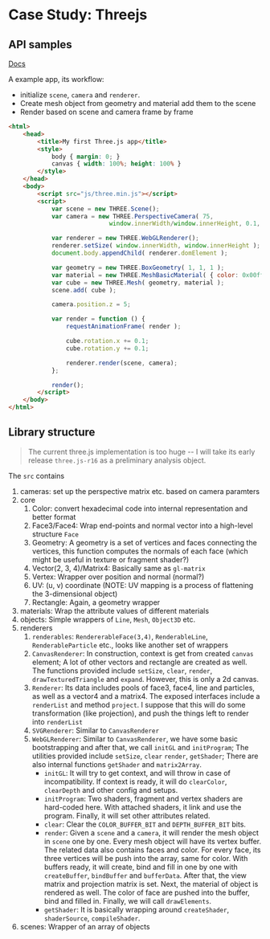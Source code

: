 # Case Study: Threejs

## API samples
[Docs](http://threejs.org/docs/)

A example app, its workflow:

+ initialize `scene`, `camera` and `renderer`.
+ Create mesh object from geometry and material add them to the scene
+ Render based on scene and camera frame by frame

```html
<html>
	<head>
		<title>My first Three.js app</title>
		<style>
			body { margin: 0; }
			canvas { width: 100%; height: 100% }
		</style>
	</head>
	<body>
		<script src="js/three.min.js"></script>
		<script>
			var scene = new THREE.Scene();
			var camera = new THREE.PerspectiveCamera( 75,
                            window.innerWidth/window.innerHeight, 0.1, 1000 );

			var renderer = new THREE.WebGLRenderer();
			renderer.setSize( window.innerWidth, window.innerHeight );
			document.body.appendChild( renderer.domElement );

			var geometry = new THREE.BoxGeometry( 1, 1, 1 );
			var material = new THREE.MeshBasicMaterial( { color: 0x00ff00 } );
			var cube = new THREE.Mesh( geometry, material );
			scene.add( cube );

			camera.position.z = 5;

			var render = function () {
				requestAnimationFrame( render );

				cube.rotation.x += 0.1;
				cube.rotation.y += 0.1;

				renderer.render(scene, camera);
			};

			render();
		</script>
	</body>
</html>
```

## Library structure
> The current three.js implementation is too huge --
I will take its early release `three.js-r16` as a preliminary analysis object.

The `src` contains

1. cameras: set up the perspective matrix etc. based on camera paramters
2. core
    1. Color: convert hexadecimal code into internal representation and better format
    2. Face3/Face4: Wrap end-points and normal vector into a high-level structure `Face`
    3. Geometry: A geometry is a set of vertices and faces connecting the vertices,
       this function computes the normals of each face (which might be useful in texture or
       fragment shader?)
    4. Vector(2, 3, 4)/Matrix4: Basically same as `gl-matrix`
    5. Vertex: Wrapper over position and normal (normal?)
    6. UV: (u, v) coordinate (NOTE: UV mapping is a process of flattening the 3-dimensional object)
    7. Rectangle: Again, a geometry wrapper
3. materials: Wrap the attribute values of different materials
4. objects: Simple wrappers of `Line`, `Mesh`, `Object3D` etc.
5. renderers
    1. `renderables`: `RendererableFace(3,4)`, `RenderableLine`, `RenderableParticle` etc.,
                      looks like another set of wrappers
    2. `CanvasRenderer`: In construction, context is get from created `canvas` element;
                         A lot of other vectors and rectangle are created as well. The functions provided
                         include `setSize`, `clear`, `render`, `drawTexturedTriangle` and `expand`.
                         However, this is only a 2d canvas.
    3. `Renderer`: Its data includes pools of face3, face4, line and particles, as well as a vector4
                   and a matrix4. The exposed interfaces include a `renderList` and method `project`.
                   I suppose that this will do some transformation (like projection), and push the
                   things left to render into `renderList`
    4. `SVGRenderer`: Similar to `CanvasRenderer`
    5. `WebGLRenderer`: Similar to `CanvasRenderer`, we have some basic bootstrapping and after that, we call
                        `initGL` and `initProgram`; The utilities provided include `setSize`, `clear` `render`,
                        `getShader`; There are also internal functions `getShader` and `matrix2Array`.
        + `initGL`: It will try to get context, and will throw in case of incompatibility. If context is ready,
                    it will do `clearColor`, `clearDepth` and other config and setups.
        + `initProgram`: Two shaders, fragment and vertex shaders are hard-coded here. With attached shaders, it
                         link and use the program. Finally, it will set other attributes related.
        + `clear`: Clear the `COLOR_BUFFER_BIT` and `DEPTH_BUFFER_BIT` bits.
        + `render`: Given a `scene` and a `camera`, it will render the mesh object in `scene` one by one.
                    Every mesh object will have its vertex buffer. The related data also contains faces and color.
                    For every face, its three vertices will be push into the array, same for color. With buffers
                    ready, it will create, bind and fill in one by one with `createBuffer`, `bindBuffer` and `bufferData`.
                    After that, the view matrix and projection matrix is set. Next, the material of object is rendered as
                    well. The color of face are pushed into the buffer, bind and filled in. Finally, we will call `drawElements`.
        + `getShader`: It is basically wrapping around `createShader`, `shaderSource`, `compileShader`.
6. scenes: Wrapper of an array of objects

